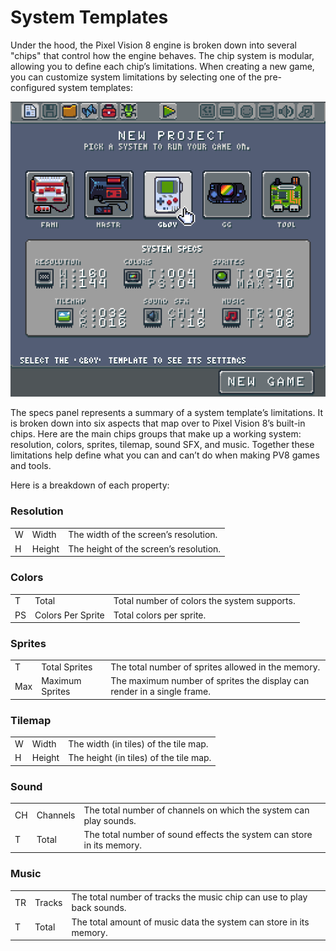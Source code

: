 # System Templates

Under the hood, the Pixel Vision 8 engine is broken down into several "chips" that control how the engine behaves. The chip system is modular, allowing you to define each chip’s limitations. When creating a new game, you can customize system limitations by selecting one of the pre-configured system templates:

![image alt text](images/SystemTemplates_image_0.png)

The specs panel represents a summary of a system template’s limitations. It is broken down into six aspects that map over to Pixel Vision 8’s built-in chips. Here are the main chips groups that make up a working system: resolution, colors, sprites, tilemap, sound SFX, and music. Together these limitations help define what you can and can’t do when making PV8 games and tools.

Here is a breakdown of each property: 

### Resolution

<table>
  <tr>
    <td>W</td>
    <td>Width</td>
    <td>The width of the screen’s resolution.</td>
  </tr>
  <tr>
    <td>H</td>
    <td>Height</td>
    <td>The height of the screen’s resolution.</td>
  </tr>
</table>


### Colors

<table>
  <tr>
    <td>T</td>
    <td>Total</td>
    <td>Total number of colors the system supports.</td>
  </tr>
  <tr>
    <td>PS</td>
    <td>Colors Per Sprite</td>
    <td>Total colors per sprite.</td>
  </tr>
</table>


### Sprites

<table>
  <tr>
    <td>T</td>
    <td>Total Sprites</td>
    <td>The total number of sprites allowed in the memory.</td>
  </tr>
  <tr>
    <td>Max</td>
    <td>Maximum Sprites</td>
    <td>The maximum number of sprites the display can render in a single frame.</td>
  </tr>
</table>


### Tilemap

<table>
  <tr>
    <td>W</td>
    <td>Width</td>
    <td>The width (in tiles) of the tile map.</td>
  </tr>
  <tr>
    <td>H</td>
    <td>Height</td>
    <td>The height (in tiles) of the tile map.</td>
  </tr>
</table>


### Sound

<table>
  <tr>
    <td>CH</td>
    <td>Channels</td>
    <td>The total number of channels on which the system can play sounds.</td>
  </tr>
  <tr>
    <td>T</td>
    <td>Total</td>
    <td>The total number of sound effects the system can store in its memory.</td>
  </tr>
</table>


### Music

<table>
  <tr>
    <td>TR</td>
    <td>Tracks</td>
    <td>The total number of tracks the music chip can use to play back sounds.</td>
  </tr>
  <tr>
    <td>T</td>
    <td>Total</td>
    <td>The total amount of music data the system can store in its memory.</td>
  </tr>
</table>



